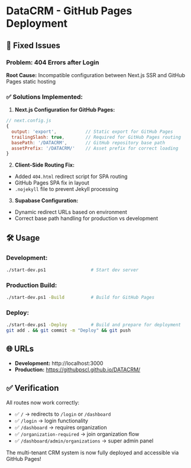# DataCRM - GitHub Pages Deployment

## 🚀 Fixed Issues

### Problem: 404 Errors after Login
**Root Cause:** Incompatible configuration between Next.js SSR and GitHub Pages static hosting

### ✅ Solutions Implemented:

1. **Next.js Configuration for GitHub Pages:**
```javascript
// next.config.js
{
  output: 'export',           // Static export for GitHub Pages
  trailingSlash: true,        // Required for GitHub Pages routing
  basePath: '/DATACRM',       // GitHub repository base path
  assetPrefix: '/DATACRM/'    // Asset prefix for correct loading
}
```

2. **Client-Side Routing Fix:**
- Added `404.html` redirect script for SPA routing
- GitHub Pages SPA fix in layout
- `.nojekyll` file to prevent Jekyll processing

3. **Supabase Configuration:**
- Dynamic redirect URLs based on environment
- Correct base path handling for production vs development

## 🛠️ Usage

### Development:
```bash
./start-dev.ps1                 # Start dev server
```

### Production Build:
```bash
./start-dev.ps1 -Build          # Build for GitHub Pages
```

### Deploy:
```bash
./start-dev.ps1 -Deploy         # Build and prepare for deployment
git add . && git commit -m "Deploy" && git push
```

## 🌐 URLs

- **Development:** http://localhost:3000
- **Production:** https://githubpscl.github.io/DATACRM/

## ✅ Verification

All routes now work correctly:
- ✅ `/` → redirects to `/login` or `/dashboard`
- ✅ `/login` → login functionality 
- ✅ `/dashboard` → requires organization
- ✅ `/organization-required` → join organization flow
- ✅ `/dashboard/admin/organizations` → super admin panel

The multi-tenant CRM system is now fully deployed and accessible via GitHub Pages!
